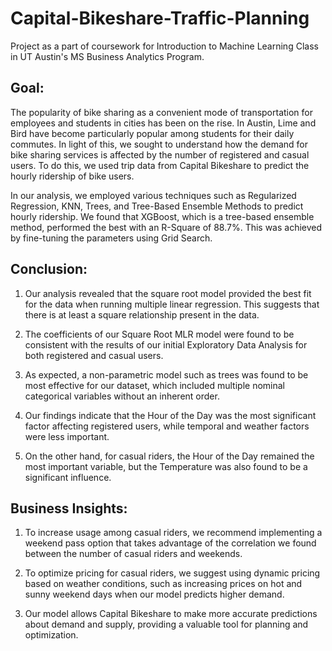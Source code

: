 # Capital-Bikeshare-Traffic-Planning
Project as a part of coursework for Introduction to Machine Learning Class in UT Austin's MS Business Analytics Program.

## Goal:
The popularity of bike sharing as a convenient mode of transportation for employees and students in cities has been on the rise. In Austin, Lime and Bird have become particularly popular among students for their daily commutes. In light of this, we sought to understand how the demand for bike sharing services is affected by the number of registered and casual users. To do this, we used trip data from Capital Bikeshare to predict the hourly ridership of bike users.

In our analysis, we employed various techniques such as Regularized Regression, KNN, Trees, and Tree-Based Ensemble Methods to predict hourly ridership. We found that XGBoost, which is a tree-based ensemble method, performed the best with an R-Square of 88.7%. This was achieved by fine-tuning the parameters using Grid Search.

## Conclusion: 

1. Our analysis revealed that the square root model provided the best fit for the data when running multiple linear regression. This suggests that there is at least a square relationship present in the data.

2. The coefficients of our Square Root MLR model were found to be consistent with the results of our initial Exploratory Data Analysis for both registered and casual users.

3. As expected, a non-parametric model such as trees was found to be most effective for our dataset, which included multiple nominal categorical variables without an inherent order.

4. Our findings indicate that the Hour of the Day was the most significant factor affecting registered users, while temporal and weather factors were less important.

5. On the other hand, for casual riders, the Hour of the Day remained the most important variable, but the Temperature was also found to be a significant influence.

## Business Insights:

1. To increase usage among casual riders, we recommend implementing a weekend pass option that takes advantage of the correlation we found between the number of casual riders and weekends.

2. To optimize pricing for casual riders, we suggest using dynamic pricing based on weather conditions, such as increasing prices on hot and sunny weekend days when our model predicts higher demand.

3. Our model allows Capital Bikeshare to make more accurate predictions about demand and supply, providing a valuable tool for planning and optimization.

